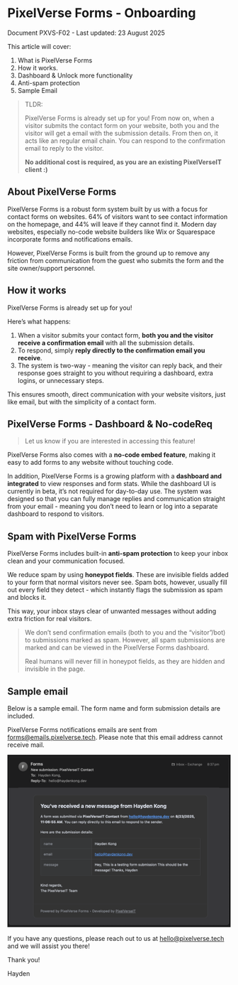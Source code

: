 # PixelVerse Forms - Onboarding

Document PXVS-F02 - Last updated: 23 August 2025

This article will cover:

1. What is PixelVerse Forms
2. How it works.
3. Dashboard & Unlock more functionality
4. Anti-spam protection
5. Sample Email

> TLDR:
>
> PixelVerse Forms is already set up for you! From now on, when a visitor submits the contact form on your website, both you and the visitor will get a email with the submission details. From then on, it acts like an regular email chain. You can respond to the confirmation email to reply to the visitor.
>
> **No additional cost is required, as you are an existing PixelVerseIT client :)**

## About PixelVerse Forms

PixelVerse Forms is a robust form system built by us with a focus for contact forms on websites. 64% of visitors want to see contact information on the homepage, and 44% will leave if they cannot find it. Modern day websites, especially no-code website builders like Wix or Squarespace incorporate forms and notifications emails.

However, PixelVerse Forms is built from the ground up to remove any friction from communication from the guest who submits the form and the site owner/support personnel.

## How it works

PixelVerse Forms is already set up for you!

Here’s what happens:

1. When a visitor submits your contact form, **both you and the visitor receive a confirmation email** with all the submission details.
2. To respond, simply **reply directly to the confirmation email you receive**.
3. The system is two-way - meaning the visitor can reply back, and their response goes straight to you without requiring a dashboard, extra logins, or unnecessary steps.

This ensures smooth, direct communication with your website visitors, just like email, but with the simplicity of a contact form.

## PixelVerse Forms - Dashboard & No-codeReq

> Let us know if you are interested in accessing this feature!

PixelVerse Forms also comes with a **no-code embed feature**, making it easy to add forms to any website without touching code.

In addition, PixelVerse Forms is a growing platform with a **dashboard and integrated** to view responses and form stats. While the dashboard UI is currently in beta, it’s not required for day-to-day use. The system was designed so that you can fully manage replies and communication straight from your email - meaning you don’t need to learn or log into a separate dashboard to respond to visitors.

## Spam with PixelVerse Forms

PixelVerse Forms includes built-in **anti-spam protection** to keep your inbox clean and your communication focused.

We reduce spam by using **honeypot fields**. These are invisible fields added to your form that normal visitors never see. Spam bots, however, usually fill out every field they detect - which instantly flags the submission as spam and blocks it.

This way, your inbox stays clear of unwanted messages without adding extra friction for real visitors.

> We don’t send confirmation emails (both to you and the “visitor”/bot) to submissions marked as spam. However, all spam submissions are marked and can be viewed in the PixelVerse Forms dashboard.
>
> Real humans will never fill in honeypot fields, as they are hidden and invisible in the page.

## Sample email

Below is a sample email. The form name and form submission details are included.

PixelVerse Forms notifications emails are sent from [forms@emails.pixelverse.tech](mailto:forms@emails.pixelverse.tech). Please note that this email address cannot receive mail.

![Screenshot_2025-08-23_at_8.37.34_pm.png](/images/Screenshot_2025-08-23_at_8.37.34_pm.png)

If you have any questions, please reach out to us at [hello@pixelverse.tech](mailto:hello@pixelverse.tech) and we will assist you there!

Thank you!

Hayden